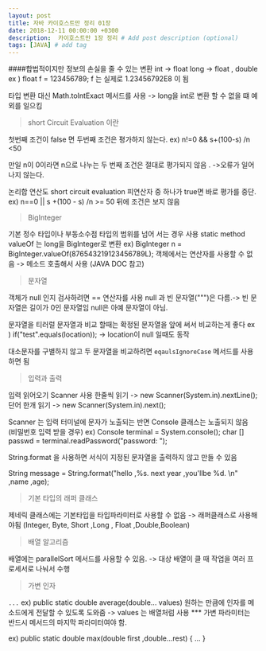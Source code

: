 ```yaml
---
layout: post
title: 자바 카이호스트만 정리 01장
date: 2018-12-11 00:00:00 +0300
description:  카이호스트만 1장 정리 # Add post description (optional)
tags: [JAVA] # add tag
---
```


####합법적이지만 정보의 손실을 줄 수 있는 변환
int -> float 
long -> float , double
ex ) float f = 123456789;
f 는 실제로 1.23456792E8 이 됨

타입 변환 대신 Math.toIntExact 메서드를 사용
-> long을 int로 변환 할 수 없을 떄 예외를 일으킴

>short Circuit Evaluation 이란  
       
첫번째 조건이 false 면 두번째 조건은 평가하지 않는다.
ex) n!=0 && s+(100-s) /n <50 

만일 n이 0이라면 n으로 나누는 두 번째 조건은 절대로 평가되지 않음 . ->오류가 일어나지 않는다.

논리합 연산도 short circuit evaluation
피연산자 중 하나가 true면 바로 평가를 중단.
ex) n==0 || s +(100 - s) /n >= 50
뒤에 조건은 보지 않음

> BigInteger   

기본 정수 타입이나 부동소수점 타입의 범위를 넘어 서는 경우 사용
static method valueOf 는 long을 BigInteger로 변환
ex) BigInteger n = BigInteger.valueOf(876543219123456789L);
객체에서는 연산자를 사용할 수 없음 -> 메소드 호출해서 사용 (JAVA DOC 참고)


> 문자열   

객체가 null 인지 검사하려면 == 연산자를 사용
null 과 빈 문자열(""")은 다름.-> 빈 문자열은 길이가 0인 문자열임 null은 아예 문자열이 아님.

문자열을 티러럴 문자열과 비교 할때는 확정된 문자열을 앞에 써서 비교하는게 좋다
ex ) if("test".equals(location));
-> location이 null 일때도 동작

대소문자를 구별하지 않고 두 문자열을 비교하려면 `eqaulsIgnoreCase` 메서드를 사용하면 됨

> 입력과 출력   

입력 읽어오기 Scanner 사용
한줄씩 읽기 -> new Scanner(System.in).nextLine();
단어 한개 읽기 -> new Scanner(System.in).next();

Scanner 는 입력 터미널에 문자가 노출되는 반면 Console 클래스는 노출되지 않음 (비밀번호 입력 받을 경우)
ex) Console terminal = System.console();
char [] passwd = terminal.readPassword("password: ");

String.format 을 사용하면 서식이 지정된 문자열을 출력하지 않고 만들 수 있음

String message = String.format("hello ,%s. next year ,you'llbe %d. \n" ,name ,age);

> 기본 타입의 래퍼 클래스   

제네릭 클래스에는 기본타입을 타입파라미터로 사용할 수 없음
-> 래퍼클래스로 사용해야됨 (Integer, Byte, Short ,Long , Float ,Double,Boolean)


> 배열 알고리즘   

배열에는 parallelSort 메서드를 사용할 수 있음.
-> 대상 배열이 클 때 작업을 여러 프로세서로 나눠서 수행 

> 가변 인자    

`...`
ex) public static double average(double... values)
원하는 만큼에 인자를 메소드에게 전달할 수 있도록 도와줌 
-> values 는 배열처럼 사용
*** 가변 파라미터는 반드시 메서드의 마지막 파라미터여야 함.

ex) public static double max(double first ,double...rest) { ... }

